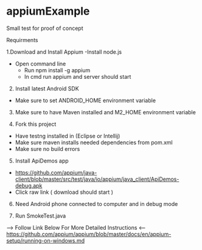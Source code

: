 # appiumExample
Small test for proof of concept

Requirments

1.Download and Install Appium
  -Install node.js
  - Open command line
    - Run npm install -g appium
    - In cmd run appium and server should start
    
2. Install latest Android SDK
  - Make sure to set ANDROID_HOME environment variable
    
3. Make sure to have Maven installed and M2_HOME environment variable

4. Fork this project
  - Have testng installed in (Eclipse or Intellij)
  - Make sure maven installs needed dependencies from pom.xml
  - Make sure no build errors

5. Install ApiDemos app
  - https://github.com/appium/java-client/blob/master/src/test/java/io/appium/java_client/ApiDemos-debug.apk
  - Click raw link ( download should start )
  
6. Need Android phone connected to computer and in debug mode

7. Run SmokeTest.java
  
--> Follow Link Below For More Detailed Instructions <--
https://github.com/appium/appium/blob/master/docs/en/appium-setup/running-on-windows.md
